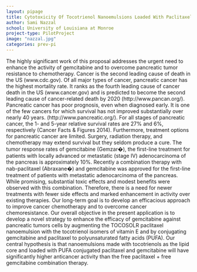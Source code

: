 ```yaml
---
layout: pipage
title: Cytotoxicity Of Tocotrienol Nanoemulsions Loaded With Paclitaxel/Gemcitabine Pufa
author: Sami Nazzal
school: University of Louisiana at Monroe
project-type: PilotProject
image: "nazzal.jpg"
categories: prev-pi
---
```


<p>The highly significant work of this proposal addresses the urgent need to enhance the activity of gemcitabine and to overcome pancreatic tumor resistance to chemotherapy. Cancer is the second leading cause of death in the US (www.cdc.gov). Of all major types of cancer, pancreatic cancer has the highest mortality rate. It ranks as the fourth leading cause of cancer death in the US (www.cancer.gov) and is predicted to become the second leading cause of cancer-related death by 2020 (http://www.pancan.org/). Pancreatic cancer has poor prognosis, even when diagnosed early. It is one of the few cancers for which survival has not improved substantially over nearly 40 years. (http://www.pancreatic.org/). For all stages of pancreatic cancer, the 1- and 5-year relative survival rates are 27% and 6%, respectively (Cancer Facts & Figures 2014). Furthermore, treatment options for pancreatic cancer are limited. Surgery, radiation therapy, and chemotherapy may extend survival but they seldom produce a cure. The tumor response rates of gemcitabine (Gemzar�), the first-line treatment for patients with locally advanced or metastatic (stage IV) adenocarcinoma of the pancreas is approximately 10%. Recently a combination therapy with nab-paclitaxel (Abraxane�) and gemcitabine was approved for the first-line treatment of patients with metastatic adenocarcinoma of the pancreas. While promising, substantial toxic effects and modest benefits were observed with this combination. Therefore, there is a need for newer treatments with fewer side effects and marked enhancement in activity over existing therapies. Our long-term goal is to develop an efficacious approach to improve cancer chemotherapy and to overcome cancer chemoresistance. Our overall objective in the present application is to develop a novel strategy to enhance the efficacy of gemcitabine against pancreatic tumors cells by augmenting the TOCOSOLR paclitaxel nanoemulsion with the tocotrienol isomers of vitamin E and by conjugating gemcitabine and paclitaxel to polyunsaturated fatty acids (PUFA). Our central hypothesis is that nanoemulsions made with tocotrienols as the lipid core and loaded with PUFA conjugated paclitaxel and gemcitabine will have significantly higher anticancer activity than the free paclitaxel + free gemcitabine combination therapy.
  </p>
